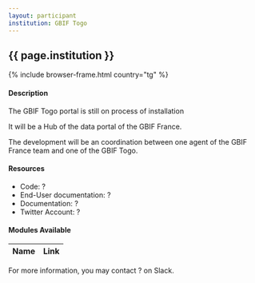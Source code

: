 ```yaml
---
layout: participant
institution: GBIF Togo
---
```


## {{ page.institution }}

{% include browser-frame.html country="tg" %}

#### Description 
The GBIF Togo portal is still on process of installation

It will be a Hub of the data portal of the GBIF France.

The development will be an coordination between one agent of the GBIF France team and one of the GBIF Togo.



#### Resources

- Code: ?
- End-User documentation:  ?
- Documentation: ?
- Twitter Account: ?

#### Modules Available 

| Name              | Link                                                                       | 
| ------------------|----------------------------------------------------------------------------|


For more information, you may contact ? on Slack.
